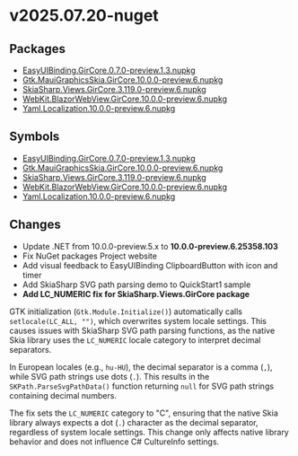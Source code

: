 # v2025.07.20-nuget

## Packages

- [EasyUIBinding.GirCore.0.7.0-preview.1.3.nupkg](https://github.com/czirok/apps/releases/download/v2025.07.20-nuget/EasyUIBinding.GirCore.0.7.0-preview.1.3.nupkg)
- [Gtk.MauiGraphicsSkia.GirCore.10.0.0-preview.6.nupkg](https://github.com/czirok/apps/releases/download/v2025.07.20-nuget/Gtk.MauiGraphicsSkia.GirCore.10.0.0-preview.6.nupkg)
- [SkiaSharp.Views.GirCore.3.119.0-preview.6.nupkg](https://github.com/czirok/apps/releases/download/v2025.07.20-nuget/SkiaSharp.Views.GirCore.3.119.0-preview.6.nupkg)
- [WebKit.BlazorWebView.GirCore.10.0.0-preview.6.nupkg](https://github.com/czirok/apps/releases/download/v2025.07.20-nuget/WebKit.BlazorWebView.GirCore.10.0.0-preview.6.nupkg)
- [Yaml.Localization.10.0.0-preview.6.nupkg](https://github.com/czirok/apps/releases/download/v2025.07.20-nuget/Yaml.Localization.10.0.0-preview.6.nupkg)

## Symbols

- [EasyUIBinding.GirCore.0.7.0-preview.1.3.nupkg](https://github.com/czirok/apps/releases/download/v2025.07.20-nuget/EasyUIBinding.GirCore.0.7.0-preview.1.3.nupkg)
- [Gtk.MauiGraphicsSkia.GirCore.10.0.0-preview.6.nupkg](https://github.com/czirok/apps/releases/download/v2025.07.20-nuget/Gtk.MauiGraphicsSkia.GirCore.10.0.0-preview.6.nupkg)
- [SkiaSharp.Views.GirCore.3.119.0-preview.6.nupkg](https://github.com/czirok/apps/releases/download/v2025.07.20-nuget/SkiaSharp.Views.GirCore.3.119.0-preview.6.nupkg)
- [WebKit.BlazorWebView.GirCore.10.0.0-preview.6.nupkg](https://github.com/czirok/apps/releases/download/v2025.07.20-nuget/WebKit.BlazorWebView.GirCore.10.0.0-preview.6.nupkg)
- [Yaml.Localization.10.0.0-preview.6.nupkg](https://github.com/czirok/apps/releases/download/v2025.07.20-nuget/Yaml.Localization.10.0.0-preview.6.nupkg)

## Changes

- Update .NET from 10.0.0-preview.5.x to **10.0.0-preview.6.25358.103**
- Fix NuGet packages Project website
- Add visual feedback to EasyUIBinding ClipboardButton with icon and timer
- Add SkiaSharp SVG path parsing demo to QuickStart1 sample
- **Add LC_NUMERIC fix for SkiaSharp.Views.GirCore package**

GTK initialization (`Gtk.Module.Initialize()`) automatically calls `setlocale(LC_ALL, "")`, which overwrites system locale settings. This causes issues with SkiaSharp SVG path parsing functions, as the native Skia library uses the `LC_NUMERIC` locale category to interpret decimal separators.

In European locales (e.g., `hu-HU`), the decimal separator is a comma (`,`), while SVG path strings use dots (`.`). This results in the `SKPath.ParseSvgPathData()` function returning `null` for SVG path strings containing decimal numbers.

The fix sets the `LC_NUMERIC` category to "C", ensuring that the native Skia library always expects a dot (`.`) character as the decimal separator, regardless of system locale settings. This change only affects native library behavior and does not influence C# CultureInfo settings.
